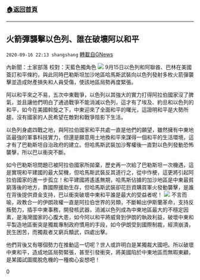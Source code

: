 ###  [:house:返回首頁](https://github.com/ourhimalayas/txt)
---

## 火箭彈襲擊以色列、誰在破壞阿以和平
`2020-09-16 22:13 shangshang` [轉載自GNews](https://gnews.org/zh-hant/362523/)

內新聞：土家部落 校對：天藍色獨角色
![](https://s3.amazonaws.com/gnews-media-offload/wp-content/uploads/2020/09/16214447/2F09FADF-AC6E-4CE4-80EB-E338FCCA87CC.jpeg)
9月15日以色列和阿聯酋、巴林在美國簽訂和平條約，與此同時巴勒斯坦加沙地區哈馬斯武裝向以色列發射多枚火箭彈襲擊並造成財產損失和人員受傷，使該地區局勢再度緊張。

阿以和平來之不易，五次中東戰爭，以色列以其強大的實力打得阿拉伯國家沒了脾氣，並且讓他們明白了通過戰爭不能消滅以色列，這才有了埃及、約旦和以色列的和平，如今在美國斡旋之下，中東迎來了全面和平的曙光，這證明和平是大勢所趨，沒有國家的人民希望在敵對和戰爭陰影下生活。

以色列身處四戰之地，與阿拉伯國家和平共處一直是他們的願望，雖然擁有中東地區最強的軍事科技實力，但還是願意用土地換和平來謀得一個和平的生活環境，這才有了巴勒斯坦自治政府的建立。但哈馬斯武裝加沙奪權後一直對以色列發動恐怖襲擊，所以巴以衝突不斷。

如今巴勒斯坦問題已被阿拉伯國家所拋棄，歷史再一次給了巴勒斯坦一次機遇，這是實現和平建國的最大契機，但哈馬斯武裝反其道行之，從中作梗，這更將引起阿拉伯國家的進一步孤立！和平建國將遙遙無期，哈馬斯佔據的加沙地區是中東最貧窮落後的地方，靠國際援助生存，但哈馬斯武裝卻花巨資購買軍火發動襲擊，是誰在背後提供資金支持，巴以衝突破壞中東和平誰是最大的受益者呢！
![](https://s3.amazonaws.com/gnews-media-offload/wp-content/uploads/2020/09/16215233/15F0E73F-5A6F-41FC-9AB5-12E67AAAE5F3.jpeg)
不言而喻，政教合一的伊朗政權一直是阿拉伯世界的另類，不斷輸出伊斯蘭革命，支持反叛勢力，插手中東事務，開發核武器，消滅以色列成為中東地區最大的不穩定因素，是海灣國家的心腹大患，如今阿以和平將威脅到伊朗的執政利益，破壞中東和平製造地區衝突是獨裁專制政府慣用的手段，如今伊朗受到國際制裁，經濟崩潰，民生困苦，而獨裁者又窮兵黷武，四處出擊。

他們背後又有哪個勢力在推動這一切呢？世人或許明白是某獨裁大國吧。所以破壞中東和平，造成地區局勢緊張，甚至引發衝突，將美國陷於中東地區而無暇東顧，是某國試圖擺脫危機的一種痴心妄想吧！

0
